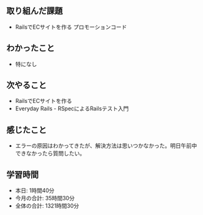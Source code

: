 ## 取り組んだ課題
- RailsでECサイトを作る プロモーションコード
## わかったこと
- 特になし
## 次やること
- RailsでECサイトを作る
- Everyday Rails - RSpecによるRailsテスト入門
## 感じたこと
- エラーの原因はわかってきたが、解決方法は思いつかなかった。明日午前中できなかったら質問したい。
## 学習時間
- 本日: 1時間40分
- 今月の合計: 35時間30分
- 全体の合計: 1321時間30分
